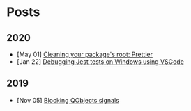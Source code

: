 # Posts

## 2020

- [May 01] [Cleaning your package's root: Prettier](./package-tidiness-prettier.md)
- [Jan 22] [Debugging Jest tests on Windows using VSCode](./debugging-jest-tests-on-windows-using-vscode.md)

## 2019

- [Nov 05] [Blocking QObjects signals](./blocking-qobjects-signals.md)

